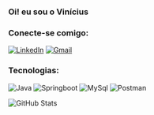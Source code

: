 ### Oi! eu sou o Vinícius


### Conecte-se comigo:
[![LinkedIn](https://img.shields.io/badge/LinkedIn-000?style=for-the-badge&logo=linkedin&logoColor=0E76A8)](https://www.linkedin.com/in/vinicius-henrique-oliveira-99463a350/)
[![Gmail](https://img.shields.io/badge/gmail-000?style=for-the-badge&logo=gmail)](mailto:viniciushenrique3344@gmail.com)

### Tecnologias:
![Java](https://img.shields.io/badge/Java-000?style=for-the-badge&logo=java)
![Springboot](https://img.shields.io/badge/springboot-000?style=for-the-badge&logo=springboot)
![MySql](https://img.shields.io/badge/mysql-000?style=for-the-badge&logo=mysql)
![Postman](https://img.shields.io/badge/postman-000?style=for-the-badge&logo=postman)

![GitHub Stats](https://github-readme-stats.vercel.app/api?username=VinoOliveira&theme=transparent&bg_color=000&border_color=30A3DC&show_icons=true&icon_color=30A3DC&title_color=E94D5F&text_color=FFF&hide_title=true&hide_stars)
